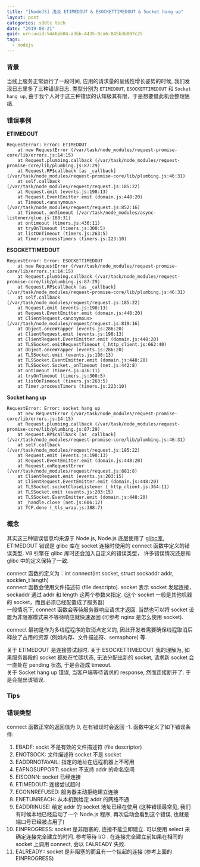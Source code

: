 ```yaml
---
title: "[NodeJS] 浅淡 ETIMEDOUT & ESOCKETTIMEDOUT & Socket hang up"
layout: post
categories: sddtc tech
date: "2019-08-21"
guid: urn:uuid:5446ab04-a3bb-4435-9ca6-845b3b807c25
tags:
  - nodejs
---
```


### 背景
当线上服务正常运行了一段时间, 应用的请求量的呈线性增长姿势的时候, 我们发现日志里多了三种错误日志. 类型分别为 `ETIMEDOUT`, `ESOCKETTIMEDOUT` 和 `Socket hang up`, 由于我个人对于这三种错误的认知极其有限，于是想要借此机会整理思绪.

### 错误事例
**ETIMEDOUT**
```
RequestError: Error: ETIMEDOUT
    at new RequestError (/var/task/node_modules/request-promise-core/lib/errors.js:14:15)
    at Request.plumbing.callback (/var/task/node_modules/request-promise-core/lib/plumbing.js:87:29)
    at Request.RP$callback [as _callback] (/var/task/node_modules/request-promise-core/lib/plumbing.js:46:31)
    at self.callback (/var/task/node_modules/request/request.js:185:22)
    at Request.emit (events.js:198:13)
    at Request.EventEmitter.emit (domain.js:448:20)
    at Timeout.<anonymous> (/var/task/node_modules/request/request.js:852:16)
    at Timeout._onTimeout (/var/task/node_modules/async-listener/glue.js:188:31)
    at ontimeout (timers.js:436:11)
    at tryOnTimeout (timers.js:300:5)
    at listOnTimeout (timers.js:263:5)
    at Timer.processTimers (timers.js:223:10)
``` 
**ESOCKETTIMEDOUT**
```
RequestError: Error: ESOCKETTIMEDOUT
    at new RequestError (/var/task/node_modules/request-promise-core/lib/errors.js:14:15)
    at Request.plumbing.callback (/var/task/node_modules/request-promise-core/lib/plumbing.js:87:29)
    at Request.RP$callback [as _callback] (/var/task/node_modules/request-promise-core/lib/plumbing.js:46:31)
    at self.callback (/var/task/node_modules/request/request.js:185:22)
    at Request.emit (events.js:198:13)
    at Request.EventEmitter.emit (domain.js:448:20)
    at ClientRequest.<anonymous> (/var/task/node_modules/request/request.js:819:16)
    at Object.onceWrapper (events.js:286:20)
    at ClientRequest.emit (events.js:198:13)
    at ClientRequest.EventEmitter.emit (domain.js:448:20)
    at TLSSocket.emitRequestTimeout (_http_client.js:662:40)
    at Object.onceWrapper (events.js:286:20)
    at TLSSocket.emit (events.js:198:13)
    at TLSSocket.EventEmitter.emit (domain.js:448:20)
    at TLSSocket.Socket._onTimeout (net.js:442:8)
    at ontimeout (timers.js:436:11)
    at tryOnTimeout (timers.js:300:5)
    at listOnTimeout (timers.js:263:5)
    at Timer.processTimers (timers.js:223:10)
```
**Socket hang up**
```
RequestError: Error: socket hang up
    at new RequestError (/var/task/node_modules/request-promise-core/lib/errors.js:14:15)
    at Request.plumbing.callback (/var/task/node_modules/request-promise-core/lib/plumbing.js:87:29)
    at Request.RP$callback [as _callback] (/var/task/node_modules/request-promise-core/lib/plumbing.js:46:31)
    at self.callback (/var/task/node_modules/request/request.js:185:22)
    at Request.emit (events.js:198:13)
    at Request.EventEmitter.emit (domain.js:448:20)
    at Request.onRequestError (/var/task/node_modules/request/request.js:881:8)
    at ClientRequest.emit (events.js:203:15)
    at ClientRequest.EventEmitter.emit (domain.js:448:20)
    at TLSSocket.socketCloseListener (_http_client.js:364:11)
    at TLSSocket.emit (events.js:203:15)
    at TLSSocket.EventEmitter.emit (domain.js:448:20)
    at _handle.close (net.js:606:12)
    at TCP.done (_tls_wrap.js:388:7)
```

### 概念
其实这三种错误信息均来源于 Node.js, Node.js 底层使用了 [glibc库](http://www.gnu.org/software/libc/), ETIMEDOUT 错误是 glibc 库在 socket 连接时使用的 connect 函数中定义的错误类型. V8 引擎在 glibc 库时还会加入自定义的错误类型， 许多错误情况还是和 glibc 中的定义保持了一致.

connect 函数的定义为：int connect(int socket, struct sockaddr addr, socklen_t length)  
connect 函数会使用文件描述符 (file descripto). socket 表示 socket 发起连接，sockaddr 通过 addr 和 length 这两个参数来指定. (这个 socket 一般是其他机器的 socket，而且必须已经配置成了服务器)  
一般情况下, connect 函数会等待服务器响应请求才返回. 当然也可以将 socket 设置为非阻塞模式来不等待响应就快速返回 (可参考 nginx 是怎么使用 socket).  

connect 最初是作为多线程程序的取消点定义的, 因此开发者需要确保线程取消后释放了占用的资源 (例如内存、文件描述符、semaphore) 等.

关于 ETIMEDOUT 是连接尝试超时.
关于 ESOCKETTIMEDOUT 我的理解为, 如果服务器段的 socket 都处在忙碌状态, 无法分配出新的 socket, 请求新 socket 会一直处在 pending 状态, 于是会造成 timeout.  
关于 Socket hang up 错误, 当客户端等待请求的 response, 然而连接断开了. 于是会抛出该错误.


### Tips
### 错误类型
connect 函数正常的返回值为 0, 在有错误时会返回 -1. 函数中定义了如下错误条件:  

1. EBADF: sockt 不是有效的文件描述符 (file descriptor)
2. ENOTSOCK: 文件描述符 socket 不是 socket
3. EADDRNOTAVAIL: 指定的地址在远程机器上不可用
4. EAFNOSUPPORT: socket 不支持 addr 的命名空间
5. EISCONN: socket 已经连接
6. ETIMEDOUT: 连接尝试超时
7. ECONNREFUSED: 服务器主动拒绝建立连接
8. ENETUNREACH: 从本机到给定 addr 的网络不通
9. EADDRINUSE: 给定 addr 的 socket 地址已经在使用 (这种错误最常见, 我们有时候本地已经启动了一个 Node.js 程序, 再次启动会看到这个错误, 也就是端口号已经被占用了)
10. EINPROGRESS: socket 是非阻塞的, 连接不能立即建立. 可以使用 select 来确定连接完全建立的时间. 参考等待 I/O . 在连接完全建立前如果在相同的 socket 上调用 connect, 会以 EALREADY 失败.
11. EALREADY:: socket 是非阻塞的而且有一个挂起的连接 (参考上面的 EINPROGRESS)




